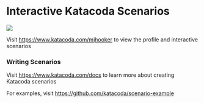 # Interactive Katacoda Scenarios

[![](http://shields.katacoda.com/katacoda/mjhooker/count.svg)](https://www.katacoda.com/mjhooker "Get your profile on Katacoda.com")

Visit https://www.katacoda.com/mjhooker to view the profile and interactive scenarios

### Writing Scenarios
Visit https://www.katacoda.com/docs to learn more about creating Katacoda scenarios

For examples, visit https://github.com/katacoda/scenario-example
